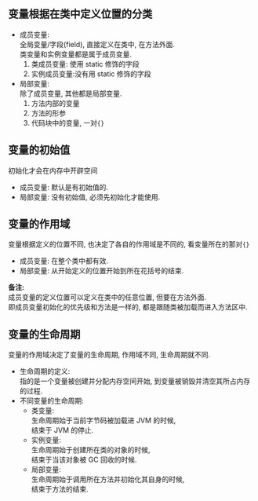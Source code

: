 ## 变量根据在类中定义位置的分类
- 成员变量:   
  全局变量/字段(field), 直接定义在类中, 在方法外面.  
  类变量和实例变量都是属于成员变量.
  1. 类成员变量: 使用 static 修饰的字段
  2. 实例成员变量:没有用 static 修饰的字段
- 局部变量:  
  除了成员变量, 其他都是局部变量.
  1. 方法内部的变量
  2. 方法的形参
  3. 代码块中的变量, 一对`{}`

## 变量的初始值
初始化才会在内存中开辟空间
- 成员变量: 默认是有初始值的.
- 局部变量: 没有初始值, 必须先初始化才能使用.

## 变量的作用域
变量根据定义的位置不同, 也决定了各自的作用域是不同的, 看变量所在的那对`{}`  
- 成员变量: 在整个类中都有效.  
- 局部变量: 从开始定义的位置开始到所在花括号的结束.  

**备注:**  
成员变量的定义位置可以定义在类中的任意位置, 但要在方法外面.  
即成员变量初始化的优先级和方法是一样的, 都是跟随类被加载而进入方法区中.

## 变量的生命周期
变量的作用域决定了变量的生命周期, 作用域不同, 生命周期就不同.   
- 生命周期的定义:  
  指的是一个变量被创建并分配内存空间开始, 到变量被销毁并清空其所占内存的过程.
- 不同变量的生命周期:  
  - 类变量:  
    生命周期始于当前字节码被加载进 JVM 的时候,  
    结束于 JVM 的停止.  
  - 实例变量:  
    生命周期始于创建所在类的对象的时候,  
    结束于当该对象被 GC 回收的时候.
  - 局部变量:  
    生命周期始于调用所在方法并初始化其自身的时候,  
    结束于方法的结束.